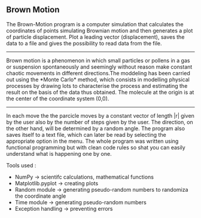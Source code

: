 <h2>Brown Motion</h2>

<p>The Brown-Motion program is a computer simulation that calculates the coordinates of points simulating Brownian motion and then generates a plot of particle displacement. Plot a leading vector (displacement), saves the data to a file and gives the possibility to read data from the file.</p>

---

<p>Brown motion is a phenomenon in which small particles or pollens in a gas or suspension spontaneously and seemingly without reason make constant chaotic movements in different directions.The moddeling has been carried out using the *Monte Carlo* method, which consists in modelling physical processes by drawing lots to characterise the process and estimating the result on the basis of the data thus obtained. The molecule at the origin is at the center of the coordinate system (0,0).</p>

---

<p>In each move the the parcicle moves by a constant vector of length |r| given by the user also by the number of steps given by the user. The direction, on the other hand, will be determined by a random angle. The program also saves itself to a text file, which can later be read by selecting the appropriate option in the menu. The whole program was written using functional programming but with clean code rules so shat you can easily understand what is happening one by one. </p>

Tools used :
- NumPy -> scientifc calculations, mathematical functions <br>
- Matplotlib.pyplot -> creating plots <br>
- Random module -> generating pseudo-random numbers to randomiza the coordinate angle <br>
- Time module -> generating pseudo-random numbers <br>
- Exception handling -> preventing errors <br>


